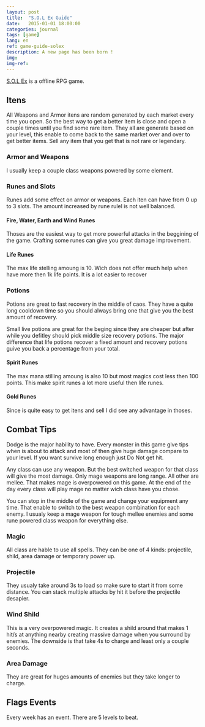 ```yaml
---
layout: post
title:  "S.O.L Ex Guide"
date:   2015-01-01 18:00:00
categories: journal
tags: [game]
lang: en
ref: game-guide-solex
description: A new page has been born !
img:
img-ref:
---
```


[S.O.L Ex]() is a offline RPG game. 

## Itens

All Weapons and Armor itens are random generated by each market every time you open. So the best way to get a better item is close and open a couple times until you find some rare item. They all are generate based on your level, this enable to come back to the same market over and over to get better items. Sell any item that you get that is not rare or legendary.

### Armor and Weapons

I usually keep a couple class weapons powered by some element.

### Runes and Slots

Runes add some effect on armor or weapons. Each iten can have from 0 up to 3 slots. The amount increased by rune rulel is not well balanced.

#### Fire, Water, Earth and Wind Runes

Thoses are the easiest way to get more powerful attacks in the beggining of the game. Crafting some runes can give you great damage improvement. 

#### Life Runes

The max life stelling amoung is 10. Wich does not offer much help when have more then 1k life points. It is a lot easier to recover

### Potions

Potions are great to fast recovery in the middle of caos. They have a quite long cooldown time so you should always bring one that give you the best amount of recovery.

Small live potions are great for the beging since they are cheaper but after while you defitley should pick middle size recovery potions. The major difference that life potions recover a fixed amount and recovery potions guive you back a percentage from your total.

#### Spirit Runes

The max mana stilling amoung is also 10 but most magics cost less then 100 points. This make spirit runes a lot more useful then life runes.

#### Gold Runes

Since is quite easy to get itens and sell I did see any advantage in thoses.

## Combat Tips

Dodge is the major hability to have. Every monster in this game give tips when is about to attack and most of then give huge damage compare to your level. If you want survive long enough just Do Not get hit.

Any class can use any weapon. But the best switched weapon for that class will give the most damage. Only mage weapons are long range. All other are mellee. That makes mage is overpowered on this game. At the end of the day every class will play mage no matter wich class have you chose.

You can stop in the middle of the game and change your equipment any time. That enable to switch to the best weapon combination for each enemy. I usualy keep a mage weapon for tough mellee enemies and some rune powered class weapon for everything else.

### Magic

All class are hable to use all spells. They can be one of 4 kinds: projectile, shild, area damage or temporary power up.

### Projectile 

They usualy take around 3s to load so make sure to start it from some distance. You can stack multiple attacks by hit it before the projectile desapier.

### Wind Shild

This is a very overpowered magic. It creates a shild around that makes 1 hit/s at anything nearby creating massive damage when you surround by enemies. The downside is that take 4s to charge and least only a couple seconds.

### Area Damage

They are great for huges amounts of enemies but they take longer to charge.

## Flags Events

Every week has an event. There are 5 levels to beat. 



